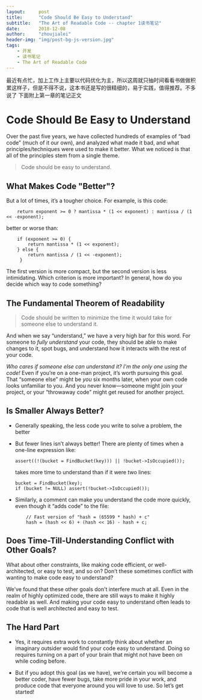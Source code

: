 ```yaml
---
layout:     post
title:      "Code Should Be Easy to Understand"
subtitle:   "The Art of Readable Code -- chapter 1读书笔记"
date:       2018-12-08
author:     "zhoujialei"
header-img: "img/post-bg-js-version.jpg"
tags:
    - 开发
    - 读书笔记
    - The Art of Readable Code
---
```


最近有点忙，加上工作上主要以代码优化为主，所以这周就只抽时间看看书做做积累这样子，但是不得不说，这本书还是写的很精细的，易于实践，值得推荐。不多说了 下面附上第一章的笔记正文


# Code Should Be Easy to Understand

Over the past five years, we have collected hundreds of examples of “bad code” (much of it our own), and analyzed what made it bad, and what principles/techniques were used to make it better. What we noticed is that all of the principles stem from a single theme.

> Code should be easy to understand.

## What Makes Code "Better"?

But a lot of times, it’s a tougher choice. For example, is this code:

```
    return exponent >= 0 ? mantissa * (1 << exponent) : mantissa / (1 << -exponent); 
```

better or worse than:

```
    if (exponent >= 0) {
        return mantissa * (1 << exponent);
    } else {
        return mantissa / (1 << -exponent);
	 }
```	 

The first version is more compact, but the second version is less intimidating. Which criterion is more important? In general, how do you decide which way to code something?

## The Fundamental Theorem of Readability

> Code should be written to minimize the time it would take for someone else to understand it.

And when we say “understand,” we have a very high bar for this word. For someone to *fully understand* your code, they should be able to make changes to it, spot bugs, and understand how it interacts with the rest of your code.

*Who cares if someone else can understand it? I'm the only one using the code!* Even if you’re on a one-man project, it’s worth pursuing this goal. That “someone else” might be *you* six months later, when your own code looks unfamiliar to you. And you never know—someone might join your project, or your “throwaway code” might get reused for another project.

## Is Smaller Always Better?

* Generally speaking, the less code you write to solve a problem, the better
* But fewer lines isn’t always better! There are plenty of times when a one-line expression like:
 
	```
    assert((!(bucket = FindBucket(key))) || !bucket->IsOccupied());
	```

	takes more time to understand than if it were two lines:
	
	```
    bucket = FindBucket(key);
    if (bucket != NULL) assert(!bucket->IsOccupied());
    ```
    
* Similarly, a comment can make you understand the code more quickly, even though it “adds code” to the file:

	```
	    // Fast version of "hash = (65599 * hash) + c"
	    hash = (hash << 6) + (hash << 16) - hash + c;    
	```
	
## Does Time-Till-Understanding Conflict with Other Goals?    

What about other constraints, like making code efficient, or well-architected, or easy to test, and so on? Don’t these sometimes conflict with wanting to make code easy to understand?

We’ve found that these other goals don't interfere much at all. Even in the realm of highly optimized code, there are still ways to make it highly readable as well. And making your code easy to understand often leads to code that is well architected and easy to test.

## The Hard Part

* Yes, it requires extra work to constantly think about whether an imaginary outsider would find your code easy to understand. Doing so requires turning on a part of your brain that might not have been on while coding before.

* But if you adopt this goal (as we have), we're certain you will become a better coder, have fewer bugs, take more pride in your work, and produce code that everyone around you will love to use. So let’s get started!


























